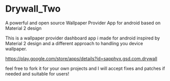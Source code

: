 # Drywall_Two
A powerful and open source Wallpaper Provider App for android based on Material 2 design

This is a wallpaper provider dashboard app i made for android inspired by Material 2 design and a different approach to handling you device wallpaper. 

https://play.google.com/store/apps/details?id=sapphyx.gsd.com.drywall

feel free to fork it for your own projects and I will accept fixes and patches if needed and suitable for users!
